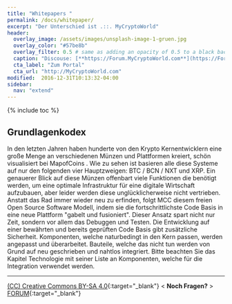 ```yaml
---
title: "Whitepapers "
permalink: /docs/whitepaper/
excerpt: "Der Unterschied ist .::. MyCryptoWorld"
header:
  overlay_image: /assets/images/unsplash-image-1-gruen.jpg
  overlay_color: "#57be8b"
  overlay_filter: 0.5 # same as adding an opacity of 0.5 to a black background
  caption: "Discouse: [**https://Forum.MyCryptoWorld.com**](https://Forum.MyCryptoWorld.com)"
  cta_label: "Zum Portal"
  cta_url: "http://MyCryptoWorld.com"
modified:  2016-12-31T10:13:32-04:00
sidebar:
  nav: "extend"
---
```

{% include toc %}

## Grundlagenkodex

In den letzten Jahren haben hunderte von den Krypto Kernentwicklern eine große Menge an verschiedenen Münzen und Plattformen kreiert, schön visualisiert bei MapofCoins . Wie zu sehen ist basieren alle diese Systeme auf nur den folgenden vier Hauptzweigen: BTC / BCN / NXT und XRP. Ein genauerer Blick auf diese Münzen offenbart viele Funktionen die benötigt werden, um eine optimale Infrastruktur für eine digitale Wirtschaft aufzubauen, aber leider werden diese unglücklicherweise nicht vertrieben. Anstatt das Rad immer wieder neu zu erfinden, folgt MCC diesem freien Open Source Software Modell, indem sie die fortschrittlichste Code Basis in eine neue Plattform "gabelt und fusioniert". Dieser Ansatz spart nicht nur Zeit, sondern vor allem das Debuggen und Testen. Die Entwicklung auf einer bewährten und bereits geprüften Code Basis gibt zusätzliche Sicherheit. Komponenten, welche naturbedingt in den Kern passen, werden angepasst und überarbeitet. Bauteile, welche das nicht tun werden von Grund auf neu geschrieben und nahtlos integriert. Bitte beachten Sie das Kapitel Technologie mit seiner Liste an Komponenten, welche für die Integration verwendet werden. 

---
[(CC) Creative Commons BY-SA 4.0](https://creativecommons.org/licenses/by-sa/4.0/deed.de){:target="_blank"} < **Noch Fragen?** > [FORUM](https://forum.MyCryptoWorld.com){:target="_blank"}


